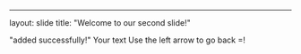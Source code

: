 ---
layout: slide
title: "Welcome to our second slide!"

"added successfully!"
Your text
Use the left arrow to go back =!
